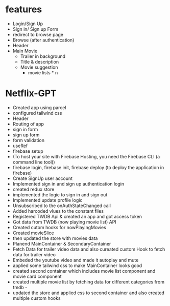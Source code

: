 # features
  - Login/Sign Up
- Sign in/ Sign up Form
- redirect to browse page
- Browse (after authentication)
- Header
- Main Movie
    - Trailer in background
    - Title & description
    - Movie suggestion
        - movie lists * n
# Netflix-GPT
- Created app using parcel
- configured tailwind css
- Header
- Routing of app
- sign in form
- sign up form
- form validation
- useRef
- firebase setup
- (To host your site with Firebase Hosting, you need the Firebase CLI (a command line tool))
- firebase login, firebase init, firebase deploy (to deploy the application in firebase)
- Create SignUp user account
- Implemented sign in and sign up authentication login
- created redux store
- implemented the logic to sign in and sign out
- Implemented update profile logic
- Unsubscribed to the onAuthStateChanged call
- Added harcoded vlues to the constant files
- Registered TWDB Api & created an app and got access token
- Got data from TWDB (now playing movie list) API
- Created cutom hooks for nowPlayingMovies
- Created movieSlice
- then updated the store with movies data
- Planend MainContainer & SecondaryContainer
- Fetch Data for trailer video data and also cureated custom Hook to fetch data for trailer video
- Embeded the youtube video and made it autoplay and mute
- applied some tailwind css to make MainContainer looks good
- created second container which includes movie list component and movie card component
- created multiple movie list by fetching data for different categories from tmdb -
- updated the store and applied css to second container and also created multiple custom hooks
